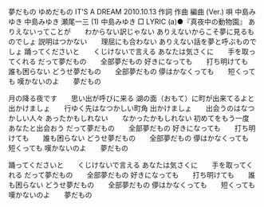 
夢だもの
ゆめだもの
IT'S A DREAM
2010.10.13
作詞  作曲  編曲 (Ver.)   唄
中島みゆき   中島みゆき   瀬尾一三 (1)
中島みゆき
□ LYRIC (a)●『真夜中の動物園』
ありえないってことが　　わからない訳じゃない
ありえないからこそ夢に見るものでしょ
説明はつかない　　理屈にも合わない
ありえない話を夢と呼ぶものでしょ
踊ってくださいと　　くじけないで言える
あなたは気さくに　　手を取ってくれる
だって夢だもの　　全部夢だもの
好きになっても　　打ち明けても　　誰も困らない
どうせ夢だもの　　全部夢だもの
儚はかなくっても　　短くっても
嘆かないのよ　　夢だもの

月の降る夜です　　思い出が呼びに来る
湖の面（おもて）に町が出来てるよと
出かけましょ　　行ゆく先はなつかしい町角
出かけましょ　　出会うのはなつかしい人々
あったかもしれない　　なかったかもしれない
初めてをもう一度　　あなたと出会おう
だって夢だもの　　全部夢だもの
好きになっても　　打ち明けても　　誰も困らない
どうせ夢だもの　　全部夢だもの
儚はかなくっても　　短くっても
嘆かないのよ　　夢だもの

踊ってくださいと　　くじけないで言える
あなたは気さくに　　手を取ってくれる
だって夢だもの　　全部夢だもの
好きになっても　　打ち明けても　　誰も困らない
どうせ夢だもの　　全部夢だもの
儚はかなくっても　　短くっても
嘆かないのよ　　夢だもの